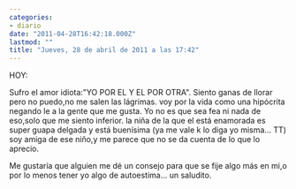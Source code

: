 ```yaml
---
categories:
- diario
date: "2011-04-28T16:42:18.000Z"
lastmod: ""
title: "Jueves, 28 de abril de 2011 a las 17:42"
---
```


HOY:

Sufro el amor idiota:"YO POR EL Y EL POR OTRA".
Siento ganas de llorar pero no puedo,no me salen las lágrimas.
voy por la vida como una hipócrita negando le a la gente que me gusta.
Yo no es que sea fea ni nada de eso,solo que me siento inferior.
la niña de la que el está enamorada es super guapa delgada y está buení­sima (ya me vale k lo diga yo misma... TT)
soy amiga de ese niño,y me parece que no se da cuenta de lo que lo aprecio.

Me gustarí­a que alguien me dé un consejo para que se fije algo más en mi,o por lo menos tener yo algo de autoestima...
un saludito.